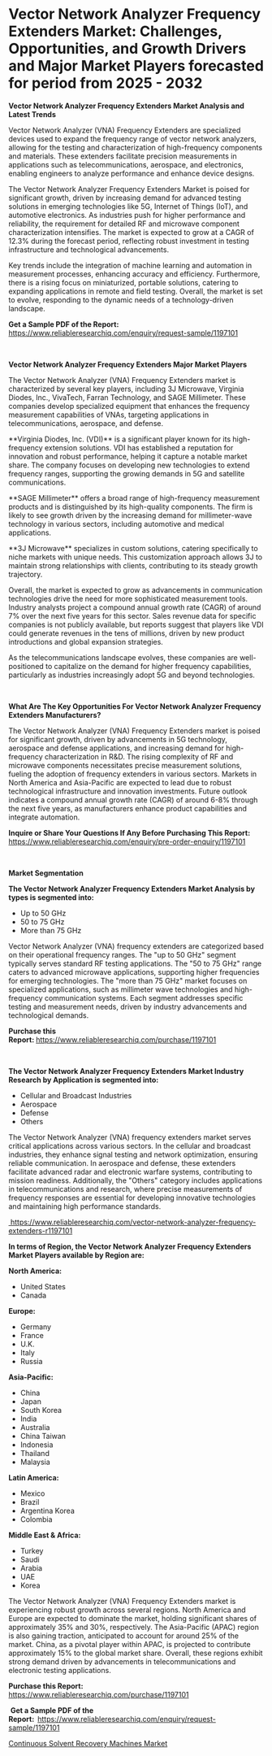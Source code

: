 <p><h1>Vector Network Analyzer Frequency Extenders Market: Challenges, Opportunities, and Growth Drivers and Major Market Players forecasted for period from 2025 - 2032</h1></p><p><strong>Vector Network Analyzer Frequency Extenders Market Analysis and Latest Trends</strong></p>
<p><p>Vector Network Analyzer (VNA) Frequency Extenders are specialized devices used to expand the frequency range of vector network analyzers, allowing for the testing and characterization of high-frequency components and materials. These extenders facilitate precision measurements in applications such as telecommunications, aerospace, and electronics, enabling engineers to analyze performance and enhance device designs.</p><p>The Vector Network Analyzer Frequency Extenders Market is poised for significant growth, driven by increasing demand for advanced testing solutions in emerging technologies like 5G, Internet of Things (IoT), and automotive electronics. As industries push for higher performance and reliability, the requirement for detailed RF and microwave component characterization intensifies. The market is expected to grow at a CAGR of 12.3% during the forecast period, reflecting robust investment in testing infrastructure and technological advancements.</p><p>Key trends include the integration of machine learning and automation in measurement processes, enhancing accuracy and efficiency. Furthermore, there is a rising focus on miniaturized, portable solutions, catering to expanding applications in remote and field testing. Overall, the market is set to evolve, responding to the dynamic needs of a technology-driven landscape.</p></p>
<p><strong>Get a Sample PDF of the Report:&nbsp;</strong> <a href="https://www.reliableresearchiq.com/enquiry/request-sample/1197101?utm_campaign=2277&utm_medium=2&utm_source=Github&utm_content=ia&utm_term=12042025&utm_id=vector-network-analyzer-frequency-extenders">https://www.reliableresearchiq.com/enquiry/request-sample/1197101</a></p>
<p>&nbsp;</p>
<p><strong>Vector Network Analyzer Frequency Extenders Major Market Players</strong></p>
<p><p>The Vector Network Analyzer (VNA) Frequency Extenders market is characterized by several key players, including 3J Microwave, Virginia Diodes, Inc., VivaTech, Farran Technology, and SAGE Millimeter. These companies develop specialized equipment that enhances the frequency measurement capabilities of VNAs, targeting applications in telecommunications, aerospace, and defense.</p><p>**Virginia Diodes, Inc. (VDI)** is a significant player known for its high-frequency extension solutions. VDI has established a reputation for innovation and robust performance, helping it capture a notable market share. The company focuses on developing new technologies to extend frequency ranges, supporting the growing demands in 5G and satellite communications.</p><p>**SAGE Millimeter** offers a broad range of high-frequency measurement products and is distinguished by its high-quality components. The firm is likely to see growth driven by the increasing demand for millimeter-wave technology in various sectors, including automotive and medical applications.</p><p>**3J Microwave** specializes in custom solutions, catering specifically to niche markets with unique needs. This customization approach allows 3J to maintain strong relationships with clients, contributing to its steady growth trajectory.</p><p>Overall, the market is expected to grow as advancements in communication technologies drive the need for more sophisticated measurement tools. Industry analysts project a compound annual growth rate (CAGR) of around 7% over the next five years for this sector. Sales revenue data for specific companies is not publicly available, but reports suggest that players like VDI could generate revenues in the tens of millions, driven by new product introductions and global expansion strategies. </p><p>As the telecommunications landscape evolves, these companies are well-positioned to capitalize on the demand for higher frequency capabilities, particularly as industries increasingly adopt 5G and beyond technologies.</p></p>
<p>&nbsp;</p>
<p><strong>What Are The Key Opportunities For Vector Network Analyzer Frequency Extenders Manufacturers?</strong></p>
<p><p>The Vector Network Analyzer (VNA) Frequency Extenders market is poised for significant growth, driven by advancements in 5G technology, aerospace and defense applications, and increasing demand for high-frequency characterization in R&D. The rising complexity of RF and microwave components necessitates precise measurement solutions, fueling the adoption of frequency extenders in various sectors. Markets in North America and Asia-Pacific are expected to lead due to robust technological infrastructure and innovation investments. Future outlook indicates a compound annual growth rate (CAGR) of around 6-8% through the next five years, as manufacturers enhance product capabilities and integrate automation.</p></p>
<p><strong>Inquire or Share Your Questions If Any Before Purchasing This Report:</strong> <a href="https://www.reliableresearchiq.com/enquiry/pre-order-enquiry/1197101?utm_campaign=2277&utm_medium=2&utm_source=Github&utm_content=ia&utm_term=12042025&utm_id=vector-network-analyzer-frequency-extenders">https://www.reliableresearchiq.com/enquiry/pre-order-enquiry/1197101</a></p>
<p>&nbsp;</p>
<p><strong>Market Segmentation</strong></p>
<p><strong>The Vector Network Analyzer Frequency Extenders Market Analysis by types is segmented into:</strong></p>
<p><ul><li>Up to 50 GHz</li><li>50 to 75 GHz</li><li>More than 75 GHz</li></ul></p>
<p><p>Vector Network Analyzer (VNA) frequency extenders are categorized based on their operational frequency ranges. The "up to 50 GHz" segment typically serves standard RF testing applications. The "50 to 75 GHz" range caters to advanced microwave applications, supporting higher frequencies for emerging technologies. The "more than 75 GHz" market focuses on specialized applications, such as millimeter wave technologies and high-frequency communication systems. Each segment addresses specific testing and measurement needs, driven by industry advancements and technological demands.</p></p>
<p><strong>Purchase this Report:&nbsp;</strong><a href="https://www.reliableresearchiq.com/purchase/1197101?utm_campaign=2277&utm_medium=2&utm_source=Github&utm_content=ia&utm_term=12042025&utm_id=vector-network-analyzer-frequency-extenders">https://www.reliableresearchiq.com/purchase/1197101</a></p>
<p>&nbsp;</p>
<p><strong>The Vector Network Analyzer Frequency Extenders Market Industry Research by Application is segmented into:</strong></p>
<p><ul><li>Cellular and Broadcast Industries</li><li>Aerospace</li><li>Defense</li><li>Others</li></ul></p>
<p><p>The Vector Network Analyzer (VNA) frequency extenders market serves critical applications across various sectors. In the cellular and broadcast industries, they enhance signal testing and network optimization, ensuring reliable communication. In aerospace and defense, these extenders facilitate advanced radar and electronic warfare systems, contributing to mission readiness. Additionally, the "Others" category includes applications in telecommunications and research, where precise measurements of frequency responses are essential for developing innovative technologies and maintaining high performance standards.</p></p>
<p><a href="https://www.reliableresearchiq.com/vector-network-analyzer-frequency-extenders-r1197101?utm_campaign=2277&utm_medium=2&utm_source=Github&utm_content=ia&utm_term=12042025&utm_id=vector-network-analyzer-frequency-extenders">&nbsp;https://www.reliableresearchiq.com/vector-network-analyzer-frequency-extenders-r1197101</a></p>
<p><strong>In terms of Region, the Vector Network Analyzer Frequency Extenders Market Players available by Region are:</strong></p>
<p>
    <p> <strong> North America: </strong>
        <ul>
            <li>United States</li>
            <li>Canada</li>
        </ul>
        </p> 
    <p> <strong> Europe: </strong>
        <ul>
            <li>Germany</li>
            <li>France</li>
            <li>U.K.</li>
            <li>Italy</li>
            <li>Russia</li>
        </ul>
        </p> 
    <p> <strong> Asia-Pacific: </strong>
        <ul>
            <li>China</li>
            <li>Japan</li>
            <li>South Korea</li>
            <li>India</li>
            <li>Australia</li>
            <li>China Taiwan</li>
            <li>Indonesia</li>
            <li>Thailand</li>
            <li>Malaysia</li>
        </ul>
        </p> 
    <p> <strong> Latin America: </strong>
        <ul>
            <li>Mexico</li>
            <li>Brazil</li>
            <li>Argentina Korea</li>
            <li>Colombia</li>
        </ul>
        </p> 
    <p> <strong> Middle East & Africa: </strong>
        <ul>
            <li>Turkey</li>
            <li>Saudi</li>
            <li>Arabia</li>
            <li>UAE</li>
            <li>Korea</li>
        </ul>
    </p>
    </p>
<p><p>The Vector Network Analyzer (VNA) Frequency Extenders market is experiencing robust growth across several regions. North America and Europe are expected to dominate the market, holding significant shares of approximately 35% and 30%, respectively. The Asia-Pacific (APAC) region is also gaining traction, anticipated to account for around 25% of the market. China, as a pivotal player within APAC, is projected to contribute approximately 15% to the global market share. Overall, these regions exhibit strong demand driven by advancements in telecommunications and electronic testing applications.</p></p>
<p><strong>Purchase this Report: </strong><a href="https://www.reliableresearchiq.com/purchase/1197101?utm_campaign=2277&utm_medium=2&utm_source=Github&utm_content=ia&utm_term=12042025&utm_id=vector-network-analyzer-frequency-extenders">https://www.reliableresearchiq.com/purchase/1197101</a></p>
<p>&nbsp;<strong>Get a Sample PDF of the Report:&nbsp;&nbsp;</strong><a href="https://www.reliableresearchiq.com/enquiry/request-sample/1197101?utm_campaign=2277&utm_medium=2&utm_source=Github&utm_content=ia&utm_term=12042025&utm_id=vector-network-analyzer-frequency-extenders">https://www.reliableresearchiq.com/enquiry/request-sample/1197101</a></p>
<p><strong></strong></p>
<p><p><a href="https://github.com/saroarmaicky/Market-Research-Report-List-1/blob/main/continuous-solvent-recovery-machines-market.md?utm_campaign=2277&utm_medium=2&utm_source=Github&utm_content=ia&utm_term=12042025&utm_id=vector-network-analyzer-frequency-extenders">Continuous Solvent Recovery Machines Market</a></p></p>